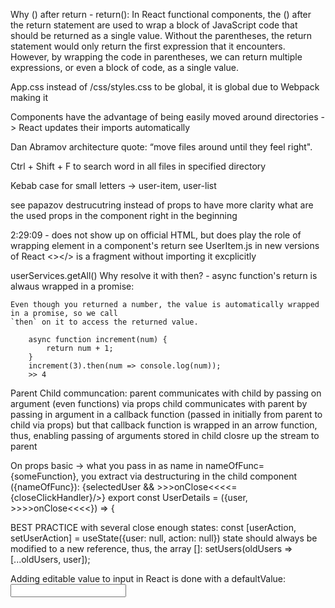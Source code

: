 Why () after return - return():
    In React functional components, the () after the return statement are used to wrap a 
    block of JavaScript code that should be returned as a single value.
    Without the parentheses, the return statement would only return the first expression 
    that it encounters. However, by wrapping the code in parentheses, we can return 
    multiple expressions, or even a block of code, as a single value.


App.css instead of /css/styles.css to be global, it is global due to Webpack making it 

Components have the advantage of being easily moved around directories -> React updates their imports automatically

Dan Abramov architecture quote: “move files around until they feel right".

Ctrl + Shift + F to search word in all files in specified directory

Kebab case for small letters -> user-item, user-list

see papazov destrucutring instead of props to have more clarity what are the used props in the component right in the beginning

2:29:09
<Fragment></Fragment> - does not show up on official HTML, but does play the role of wrapping element in a component's return see UserItem.js
    in new versions of React <></> is a fragment without importing it excplicitly

userServices.getAll() Why resolve it with then? - async function's return is alwaus wrapped in a promise:

    Even though you returned a number, the value is automatically wrapped in a promise, so we call
    `then` on it to access the returned value.

        async function increment(num) {
            return num + 1;
        }
        increment(3).then(num => console.log(num));
        >> 4

Parent Child communcation:
    parent communicates with child by passing on argument (even functions) via props
    child communicates with parent by passing in argument in a callback function (passed in initially from parent to child via props)
    but that callback function is wrapped in an arrow function, thus, enabling passing of arguments stored in child closre up the stream to parent

On props basic -> what you pass in as name in nameOfFunc={someFunction}, you extract via destructuring in the child component ({nameOfFunc}):
    {selectedUser && <UserDetails user={selectedUser} >>>>onClose<<<<={closeClickHandler}/>}
    export const UserDetails = ({user, >>>>onClose<<<<}) => {


BEST PRACTICE 
    with several close enough states:
        const [userAction, setUserAction] = useState({user: null, action: null})
    state should always be modified to a new reference, thus, the array []:
        setUsers(oldUsers => [...oldUsers, user]); 

Adding editable value to input in React is done with a defaultValue:
    <input id="phoneNumber" name="phoneNumber" type="text" defaultValue={user.phoneNumber}/>
